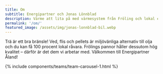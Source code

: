 ```yaml
---
title: Om 
subtitle: Energipartner och Jonas Lönnblad
description: Värme att lita på med värmesystem från Fröling och lokal expertis på Åland.
permalink: '/om/'
featured_image: /assets/img/jonas-lonnblad-bil.webp
---
```


<div class="row">
    <div class="col-md-8 mx-auto text-center  mb-5">
        <p class="lead">
        Trä är ett bra bränsle! Ved, flis och pellets är miljövänliga alternativ till olja och du kan få 100 procent lokal råvara. Frölings pannor håller dessutom hög kvalitet – därför är det dem vi arbetar med. Välkommen till Energipartner Åland!</p>    
    </div>
</div>

{% include components/teams/team-carousel-1.html %}





